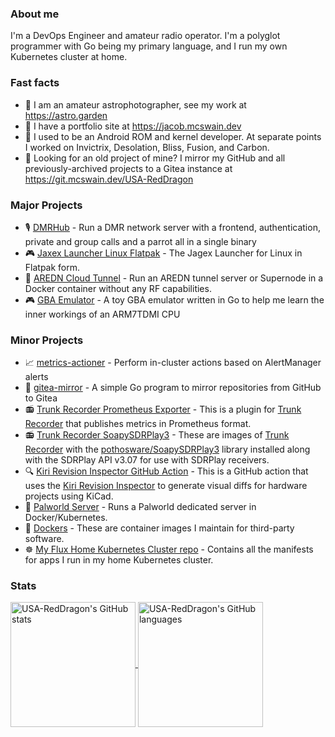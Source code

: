 ### About me

I'm a DevOps Engineer and amateur radio operator. I'm a polyglot programmer with Go being my primary language, and I run my own Kubernetes cluster at home.

### Fast facts

- 🔭 I am an amateur astrophotographer, see my work at <https://astro.garden>
- 📘 I have a portfolio site at <https://jacob.mcswain.dev>
- 📱 I used to be an Android ROM and kernel developer. At separate points I worked on Invictrix, Desolation, Bliss, Fusion, and Carbon.
- 📘 Looking for an old project of mine? I mirror my GitHub and all previously-archived projects to a Gitea instance at <https://git.mcswain.dev/USA-RedDragon>

### Major Projects

- 🎙️ [DMRHub](https://github.com/USA-RedDragon/DMRHub) - Run a DMR network server with a frontend, authentication, private and group calls and a parrot all in a single binary 
- 🎮 [Jaxex Launcher Linux Flatpak](https://github.com/USA-RedDragon/jagex-launcher-linux-flatpak) - The Jagex Launcher for Linux in Flatpak form.
- 📡 [AREDN Cloud Tunnel](https://github.com/USA-RedDragon/aredn-cloud-tunnel/) - Run an AREDN tunnel server or Supernode in a Docker container without any RF capabilities.
- 🎮 [GBA Emulator](https://github.com/USA-RedDragon/go-gba) - A toy GBA emulator written in Go to help me learn the inner workings of an ARM7TDMI CPU

### Minor Projects

- 📈 [metrics-actioner](https://github.com/USA-RedDragon/metrics-actioner) - Perform in-cluster actions based on AlertManager alerts
- 🍵 [gitea-mirror](https://github.com/USA-RedDragon/gitea-mirror) - A simple Go program to mirror repositories from GitHub to Gitea
- 📻 [Trunk Recorder Prometheus Exporter](https://github.com/USA-RedDragon/trunk-recorder-prometheus) - This is a plugin for [Trunk Recorder](https://github.com/robotastic/trunk-recorder) that publishes metrics in Prometheus format.
- 📻 [Trunk Recorder SoapySDRPlay3](https://github.com/USA-RedDragon/trunk-recorder-soapysdrplay3) -  These are images of [Trunk Recorder](https://github.com/robotastic/trunk-recorder) with the [pothosware/SoapySDRPlay3](https://github.com/pothosware/SoapySDRPlay3) library installed along with the SDRPlay API v3.07 for use with SDRPlay receivers.
- 🔍 [Kiri Revision Inspector GitHub Action](https://github.com/USA-RedDragon/kiri-github-action) - This is a GitHub action that uses the [Kiri Revision Inspector](https://github.com/leoheck/kiri) to generate visual diffs for hardware projects using KiCad.
- 🦕 [Palworld Server](https://github.com/USA-RedDragon/palworld-server-docker) - Runs a Palworld dedicated server in Docker/Kubernetes.
- 🐳 [Dockers](https://github.com/USA-RedDragon/dockers) - These are container images I maintain for third-party software.
- ☸ [My Flux Home Kubernetes Cluster repo](https://github.com/USA-RedDragon/home-cluster-flux/) - Contains all the manifests for apps I run in my home Kubernetes cluster.

### Stats

<a href="https://github.com/anuraghazra/github-readme-stats">
  <img height=200 align="center" alt="USA-RedDragon's GitHub stats" src="https://github-readme-stats.vercel.app/api?username=USA-RedDragon&theme=transparent&show_icons=true&hide_title=true&disable_animations=true" />
</a>
<a href="https://github.com/anuraghazra/github-readme-stats">
  <img height=200 align="center" alt="USA-RedDragon's GitHub languages" src="https://github-readme-stats.vercel.app/api/top-langs?username=USA-RedDragon&theme=transparent&show_icons=true&hide_title=true&disable_animations=true&size_weight=1&langs_count=10&exclude_repo=vtun,olsrd,Pi-Star-OS-Diff,docker-vlmcsd,SDRain&hide=css,makefile,html&layout=compact" />
</a>

